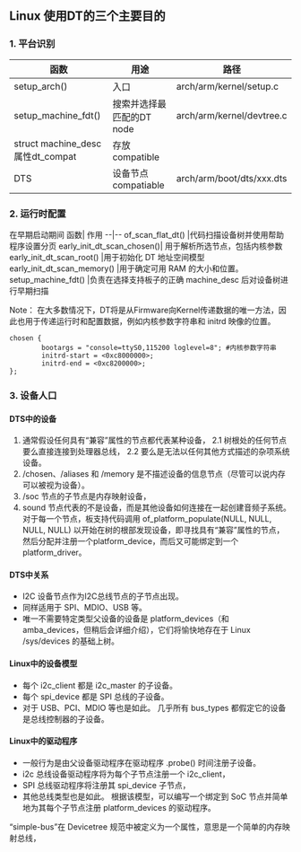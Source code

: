 
## Linux 使用DT的三个主要目的
### 1. 平台识别  

函数|用途 |路径
--|--|--
setup_arch()|入口| arch/arm/kernel/setup.c
setup_machine_fdt()|搜索并选择最匹配的DT node| arch/arm/kernel/devtree.c
struct machine_desc属性dt_compat|存放compatible|
DTS|设备节点compatiable| arch/arm/boot/dts/xxx.dts

### 2. 运行时配置

在早期启动期间
函数| 作用
--|--
of_scan_flat_dt() |代码扫描设备树并使用帮助程序设置分页 
early_init_dt_scan_chosen()| 用于解析所选节点，包括内核参数
early_init_dt_scan_root() |用于初始化 DT 地址空间模型 early_init_dt_scan_memory() |用于确定可用 RAM 的大小和位置。
setup_machine_fdt() |负责在选择支持板子的正确 machine_desc 后对设备树进行早期扫描

Note： 在大多数情况下，DT将是从Firmware向Kernel传递数据的唯一方法，因此也用于传递运行时和配置数据，例如内核参数字符串和 initrd 映像的位置。
```
chosen {
        bootargs = "console=ttyS0,115200 loglevel=8"; #内核参数字符串
        initrd-start = <0xc8000000>;
        initrd-end = <0xc8200000>;
};
```
### 3. 设备人口

#### DTS中的设备
1. 通常假设任何具有“兼容”属性的节点都代表某种设备，
2.1 树根处的任何节点要么直接连接到处理器总线，
2.2 要么是无法以任何其他方式描述的杂项系统设备。
3. /chosen、/aliases 和 /memory 是不描述设备的信息节点（尽管可以说内存可以被视为设备）。
4. /soc 节点的子节点是内存映射设备，
5. sound 节点代表的不是设备，而是其他设备如何连接在一起创建音频子系统。
对于每一个节点，板支持代码调用 of_platform_populate(NULL, NULL, NULL, NULL) 以开始在树的根部发现设备，即寻找具有“兼容”属性的节点，然后分配并注册一个platform_device，而后又可能绑定到一个platform_driver。

#### DTS中关系
- I2C 设备节点作为I2C总线节点的子节点出现。
- 同样适用于 SPI、MDIO、USB 等。
- 唯一不需要特定类型父设备的设备是 platform_devices（和 amba_devices，但稍后会详细介绍），它们将愉快地存在于 Linux /sys/devices 的基础上树。

#### Linux中的设备模型
- 每个 i2c_client 都是 i2c_master 的子设备。
- 每个 spi_device 都是 SPI 总线的子设备。
- 对于 USB、PCI、MDIO 等也是如此。
几乎所有 bus_types 都假定它的设备是总线控制器的子设备。

#### Linux中的驱动程序
- 一般行为是由父设备驱动程序在驱动程序 .probe() 时间注册子设备。
- i2c 总线设备驱动程序将为每个子节点注册一个 i2c_client，
- SPI 总线驱动程序将注册其 spi_device 子节点，
- 其他总线类型也是如此。
根据该模型，可以编写一个绑定到 SoC 节点并简单地为其每个子节点注册 platform_devices 的驱动程序。

“simple-bus”在 Devicetree 规范中被定义为一个属性，意思是一个简单的内存映射总线，